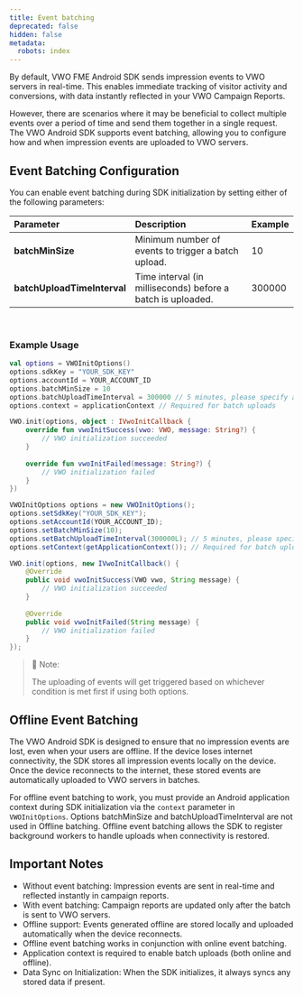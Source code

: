 ```yaml
---
title: Event batching
deprecated: false
hidden: false
metadata:
  robots: index
---
```

By default, VWO FME Android SDK sends impression events to VWO servers in real-time. This enables immediate tracking of visitor activity and conversions, with data instantly reflected in your VWO Campaign Reports.

However, there are scenarios where it may be beneficial to collect multiple events over a period of time and send them together in a single request. The VWO Android SDK supports event batching, allowing you to configure how and when impression events are uploaded to VWO servers.

## Event Batching Configuration

You can enable event batching during SDK initialization by setting either of the following parameters:

| Parameter                   | Description                                                 | Example |
| :-------------------------- | :---------------------------------------------------------- | :------ |
| **batchMinSize**            | Minimum number of events to trigger a batch upload.         | 10      |
| **batchUploadTimeInterval** | Time interval (in milliseconds) before a batch is uploaded. | 300000  |

<br />

### Example Usage

```kotlin
val options = VWOInitOptions()
options.sdkKey = "YOUR_SDK_KEY"
options.accountId = YOUR_ACCOUNT_ID
options.batchMinSize = 10
options.batchUploadTimeInterval = 300000 // 5 minutes, please specify at least a few minutes
options.context = applicationContext // Required for batch uploads

VWO.init(options, object : IVwoInitCallback {
    override fun vwoInitSuccess(vwo: VWO, message: String?) {
        // VWO initialization succeeded
    }
    
    override fun vwoInitFailed(message: String?) {
        // VWO initialization failed
    }
})
```
```java
VWOInitOptions options = new VWOInitOptions();
options.setSdkKey("YOUR_SDK_KEY");
options.setAccountId(YOUR_ACCOUNT_ID);
options.setBatchMinSize(10);
options.setBatchUploadTimeInterval(300000L); // 5 minutes, please specify at least a few minutes
options.setContext(getApplicationContext()); // Required for batch uploads

VWO.init(options, new IVwoInitCallback() {
    @Override
    public void vwoInitSuccess(VWO vwo, String message) {
        // VWO initialization succeeded
    }
    
    @Override
    public void vwoInitFailed(String message) {
        // VWO initialization failed
    }
});
```

> 📝 Note:
>
> The uploading of events will get triggered based on whichever condition is met first if using both options.

## Offline Event Batching

The VWO Android SDK is designed to ensure that no impression events are lost, even when your users are offline. If the device loses internet connectivity, the SDK stores all impression events locally on the device. Once the device reconnects to the internet, these stored events are automatically uploaded to VWO servers in batches.

For offline event batching to work, you must provide an Android application context during SDK initialization via the `context` parameter in `VWOInitOptions`. Options batchMinSize and batchUploadTimeInterval are not used in Offline batching. Offline event batching allows the SDK to register background workers to handle uploads when connectivity is restored.

## Important Notes

* Without event batching: Impression events are sent in real-time and reflected instantly in campaign reports.
* With event batching: Campaign reports are updated only after the batch is sent to VWO servers.
* Offline support: Events generated offline are stored locally and uploaded automatically when the device reconnects.
* Offline event batching works in conjunction with online event batching.
* Application context is required to enable batch uploads (both online and offline).
* Data Sync on Initialization: When the SDK initializes, it always syncs any stored data if present.